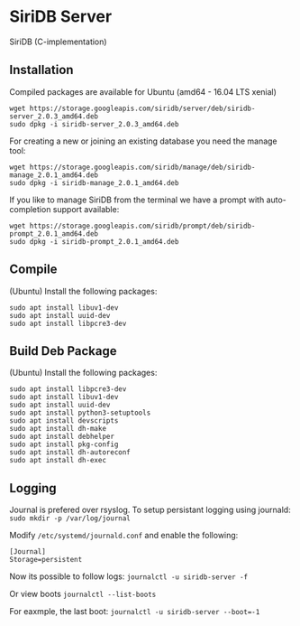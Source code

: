 SiriDB Server
=============

SiriDB (C-implementation)

Installation
------------

Compiled packages are available for Ubuntu (amd64 - 16.04 LTS xenial)

	wget https://storage.googleapis.com/siridb/server/deb/siridb-server_2.0.3_amd64.deb
	sudo dpkg -i siridb-server_2.0.3_amd64.deb
	
For creating a new or joining an existing database you need the manage tool:

	wget https://storage.googleapis.com/siridb/manage/deb/siridb-manage_2.0.1_amd64.deb
	sudo dpkg -i siridb-manage_2.0.1_amd64.deb
	
If you like to manage SiriDB from the terminal we have a prompt with auto-completion support available:

	wget https://storage.googleapis.com/siridb/prompt/deb/siridb-prompt_2.0.1_amd64.deb
	sudo dpkg -i siridb-prompt_2.0.1_amd64.deb


Compile
-------

(Ubuntu) Install the following packages:
 
	sudo apt install libuv1-dev
	sudo apt install uuid-dev
	sudo apt install libpcre3-dev


Build Deb Package
-----------------	

(Ubuntu) Install the following packages:

    sudo apt install libpcre3-dev
    sudo apt install libuv1-dev
    sudo apt install uuid-dev
    sudo apt install python3-setuptools
    sudo apt install devscripts
    sudo apt install dh-make
    sudo apt install debhelper
    sudo apt install pkg-config
    sudo apt install dh-autoreconf
    sudo apt install dh-exec


Logging
-------
Journal is prefered over rsyslog. To setup persistant logging using journald:
`sudo mkdir -p /var/log/journal`

Modify `/etc/systemd/journald.conf` and enable the following:

	[Journal]
	Storage=persistent
	
Now its possible to follow logs:
`journalctl -u siridb-server -f`

Or view boots
`journalctl --list-boots`

For eaxmple, the last boot:
`journalctl -u siridb-server --boot=-1`
